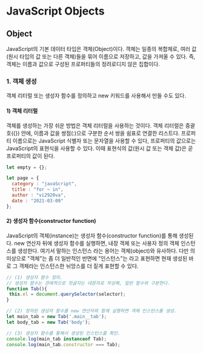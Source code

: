 # JavaScript Objects

## Object

JavaScript의 기본 데이터 타입은 객체\(Object\)이다. 객체는 일종의 복합체로, 여러 값\(원시 타입의 값 또는 다른  객체\)들을 묶어 이름으로 저장하고, 값을 가져올 수 있다. 즉, 객체는 이름과 값으로 구성된 프로퍼티들의 정려로디지 않은 집합이다.

### 1. 객체 생성

객체 리터럴 또는 생성자 함수를 정의하고 new 키워드를 사용해서 만들 수도 있다.

#### 1\) 객체 리터럴

객체를 생성하는 가장 쉬운 방법은 객체 리터럴을 사용하는 것이다. 객체 리터럴은 중괄호\({}\) 안에, 이름과 값을 쌍점\(:\)으로 구분한 순서 쌍을 쉼표로 연결한 리스트다. 프로퍼티 이름으로는 JavaScript 식별자 또는 문자열을 사용할 수 있다, 프로퍼티의 값으로는 JavaScript의 표현식을 사용할 수 있다. 이때 표현식의 값\(원시 값 또는 객체 값\)은 곧 프로퍼티의 값이 된다.

```javascript
let empty = {};

let page = {
  category : "javaScript",
  title : "for ~ in",
  author : "vi2920va",
  date : "2021-03-09"
};

```

#### 2\) 생성자 함수\(constructor function\)

JavaScript의 객체\(instance\)는 생성자 함수\(constructor function\)를 통해 생성된다. new 연산자 뒤에 생성자 함수를 실행하면, 내장 객체 또는 사용자 정의 객체 인스턴스를 생성한다. 여기서 말하는 인스턴스 라는 용어는 객체\(object\)와 유사하다. 다만 의미상으로 "객체"는 좀 더 일반적인 반면에 "인스턴스"는 라고 표현하면 현재 생성된 바로 그 객체라는 인스턴스한 뉘앙스를 더 짙게 표현할 수 있다.

```javascript
// (1) 생성자 함수 정의.
// 생성자 함수는 관례적으로 첫글자는 대문자로 작성해, 일반 함수와 구분한다.
function Tab(){
 this.el = document.querySelector(selector);
}

// (2) 정의된 생성자 함수를 new 연산자와 함께 실행하면 객체 인스턴스를 생성.
let main_tab = new Tab('.main__tab');
let body_tab = new Tab('body');

// (3) 생성자 함수를 통해서 생성된 인스턴스를 확인.
console.log(main_tab instanceof Tab);
console.log(main_tab.constructor === Tab);
```





#### 

